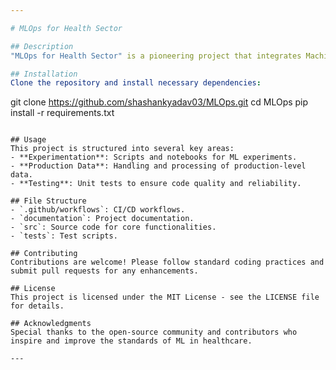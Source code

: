 ```yaml
---

# MLOps for Health Sector

## Description
"MLOps for Health Sector" is a pioneering project that integrates Machine Learning Operations (MLOps) practices within healthcare applications. It leverages Jupyter Notebook and Python to develop robust, scalable, and efficient ML workflows, aiming to enhance data-driven decision-making in healthcare.

## Installation
Clone the repository and install necessary dependencies:
```
git clone https://github.com/shashankyadav03/MLOps.git
cd MLOps
pip install -r requirements.txt
```

## Usage
This project is structured into several key areas:
- **Experimentation**: Scripts and notebooks for ML experiments.
- **Production Data**: Handling and processing of production-level data.
- **Testing**: Unit tests to ensure code quality and reliability.

## File Structure
- `.github/workflows`: CI/CD workflows.
- `documentation`: Project documentation.
- `src`: Source code for core functionalities.
- `tests`: Test scripts.

## Contributing
Contributions are welcome! Please follow standard coding practices and submit pull requests for any enhancements.

## License
This project is licensed under the MIT License - see the LICENSE file for details.

## Acknowledgments
Special thanks to the open-source community and contributors who inspire and improve the standards of ML in healthcare.

---
```

